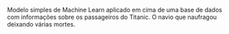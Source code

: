Modelo simples de Machine Learn aplicado em cima de uma base de dados com informações sobre os passageiros do Titanic. 
O navio que naufragou deixando várias mortes. 
